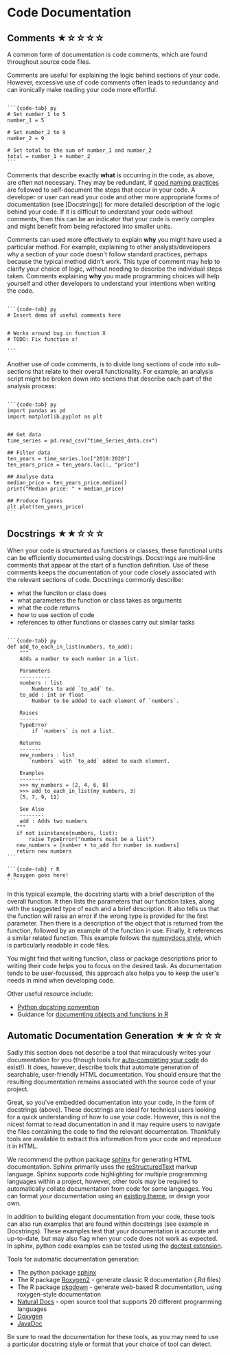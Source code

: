 # Code Documentation

## Comments ★☆☆☆☆

A common form of documentation is code comments, which are found throughout source code files.

Comments are useful for explaining the logic behind sections of your code.
However, excessive use of code comments often leads to redundancy and can ironically make reading your code more effortful.

````{tabs}

```{code-tab} py
# Set number_1 to 5
number_1 = 5

# Set number_2 to 9
number_2 = 9

# Set total to the sum of number_1 and number_2
total = number_1 + number_2
```

````

Comments that describe exactly **what** is occurring in the code, as above, are often not necessary.
They may be redundant, if [good naming practices](naming) are followed to self-document the steps that occur in your code.
A developer or user can read your code and other more appropriate forms of documentation (see [Docstrings]) for more detailed description of the logic behind your code.
If it is difficult to understand your code without comments, then this can be an indicator that your code is overly complex and might benefit from being refactored into smaller units.

Comments can used more effectively to explain **why** you might have used a particular method.
For example, explaining to other analysts/developers why a section of your code doesn't follow standard practices, perhaps because the typical method didn't work.
This type of comment may help to clarify your choice of logic, without needing to describe the individual steps taken.
Comments explaining **why** you made programming choices will help yourself and other developers to understand your intentions when writing the code.

````{tabs}

```{code-tab} py
# Insert demo of useful comments here


# Works around bug in function X
# TODO: Fix function x!

```

````

Another use of code comments, is to divide long sections of code into sub-sections that relate to their overall functionality.
For example, an analysis script might be broken down into sections that describe each part of the analysis process:

````{tabs}

```{code-tab} py
import pandas as pd
import matplotlib.pyplot as plt


## Get data
time_series = pd.read_csv("time_Series_data.csv")

## Filter data
ten_years = time_series.loc["2010:2020"]
ten_years_price = ten_years.loc[:, "price"]

## Analyse data
median_price = ten_years_price.median()
print("Median price: " + median_price)

## Produce figures
plt.plot(ten_years_price)
```

````

## Docstrings ★★☆☆☆

When your code is structured as functions or classes, these functional units can be efficiently documented using docstrings.
Docstrings are multi-line comments that appear at the start of a function definition.
Use of these comments keeps the documentation of your code closely associated with the relevant sections of code.
Docstrings commonly describe:

- what the function or class does
- what parameters the function or class takes as arguments
- what the code returns
- how to use section of code
- references to other functions or classes carry out similar tasks


````{tabs}

```{code-tab} py
def add_to_each_in_list(numbers, to_add):
    """
    Adds a number to each number in a list.

    Parameters
    ----------
    numbers : list
        Numbers to add `to_add` to.
    to_add : int or float
        Number to be added to each element of `numbers`.

    Raises
    ------
    TypeError
        if `numbers` is not a list.

    Returns
    -------
    new_numbers : list
       `numbers` with `to_add` added to each element.

    Examples
    --------
    >>> my_numbers = [2, 4, 6, 8]
    >>> add_to_each_in_list(my_numbers, 3)
    [5, 7, 9, 11]
    
    See Also
    --------
    add : Adds two numbers 
   """
   if not isinstance(numbers, list):
       raise TypeError("numbers must be a list")
   new_numbers = [number + to_add for number in numbers]
   return new numbers
```

```{code-tab} r R
# Roxygen goes here!
```

````

In this typical example, the docstring starts with a brief description of the overall function.
It then lists the parameters that our function takes, along with the suggested type of each and a brief description.
It also tells us that the function will raise an error if the wrong type is provided for the first parameter.
Then there is a description of the object that is returned from the function, followed by an example of the function in use.
Finally, it references a similar related function.
This example follows the [numpydocs style](https://numpydoc.readthedocs.io/en/latest/format.html), which is particularly readable in code files.

You might find that writing function, class or package descriptions prior to writing their code helps you to focus on the desired task.
As documentation tends to be user-focussed, this approach also helps you to keep the user's needs in mind when developing code.


Other useful resource include:

- [Python docstring convention](https://www.python.org/dev/peps/pep-0257/)
- Guidance for [documenting objects and functions in R](http://r-pkgs.had.co.nz/man.html)

## Automatic Documentation Generation ★★☆☆☆

Sadly this section does not describe a tool that miraculously writes your documentation for you (though tools for [auto-completing your code](https://kite.com) do exist!).
It does, however, describe tools that automate generation of searchable, user-friendly HTML documentation.
You should ensure that the resulting documentation remains associated with the source code of your project.

Great, so you've embedded documentation into your code, in the form of docstrings (above).
These docstrings are ideal for technical users looking for a quick understanding of how to use your code.
However, this is not the nicest format to read documentation in and it may require users to navigate the files containing the code to find the relevant documentation.
Thankfully tools are available to extract this information from your code and reproduce it in HTML.

We recommend the python package [sphinx](https://www.sphinx-doc.org/en/master/) for generating HTML documentation.
Sphinx primarily uses the [reStructuredText](https://docutils.sourceforge.io/docs/user/rst/quickstart.html) markup language.
Sphinx supports code highlighting for multiple programming languages within a project, however, other tools may be required to automatically collate documentation from code for some languages.
You can format your documentation using an [existing theme](https://www.writethedocs.org/guide/tools/sphinx-themes/), or design your own.

In addition to building elegant documentation from your code, these tools can also run examples that are found within docstrings (see example in Docstrings).
These examples test that your documentation is accurate and up-to-date, but may also flag when your code does not work as expected.
In sphinx, python code examples can be tested using the [doctest extension](https://www.sphinx-doc.org/en/master/usage/extensions/doctest.html).

Tools for automatic documentation generation:

- The python package [sphinx](https://www.sphinx-doc.org/en/master/)
- The R package [Roxygen2](https://cran.r-project.org/web/packages/roxygen2/vignettes/roxygen2.html) - generate classic R documentation (.Rd files)
- The R package [pkgdown](https://pkgdown.r-lib.org/articles/pkgdown.html) - generate web-based R documentation, using roxygen-style documentation
- [Natural Docs](https://www.naturaldocs.org/) - open source tool that supports 20 different programming languages
- [Doxygen](http://www.doxygen.nl/)
- [JavaDoc](https://www.oracle.com/technetwork/java/javase/documentation/index-137868.html)

Be sure to read the documentation for these tools, as you may need to use a particular docstring style or format that your choice of tool can detect.



